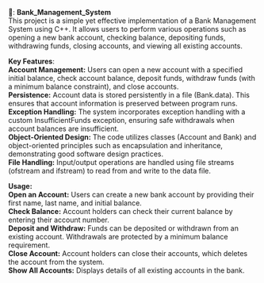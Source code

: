 🏦: __Bank_Management_System__   
This project is a simple yet effective implementation of a Bank Management System using C++. It allows users to perform various operations such as opening a new bank account, checking balance, depositing funds, withdrawing funds, closing accounts, and viewing all existing accounts.  

__Key Features__:  
__Account Management:__ Users can open a new account with a specified initial balance, check account balance, deposit funds, withdraw funds (with a minimum balance constraint), and close accounts.  
__Persistence:__ Account data is stored persistently in a file (Bank.data). This ensures that account information is preserved between program runs.  
__Exception Handling:__ The system incorporates exception handling with a custom InsufficientFunds exception, ensuring safe withdrawals when account balances are insufficient.  
__Object-Oriented Design:__ The code utilizes classes (Account and Bank) and object-oriented principles such as encapsulation and inheritance, demonstrating good software design practices.  
__File Handling:__ Input/output operations are handled using file streams (ofstream and ifstream) to read from and write to the data file.  

__Usage:__  
__Open an Account:__ Users can create a new bank account by providing their first name, last name, and initial balance.  
__Check Balance:__ Account holders can check their current balance by entering their account number.  
__Deposit and Withdraw:__ Funds can be deposited or withdrawn from an existing account. Withdrawals are protected by a minimum balance requirement.  
__Close Account:__ Account holders can close their accounts, which deletes the account from the system.  
__Show All Accounts:__ Displays details of all existing accounts in the bank.  
